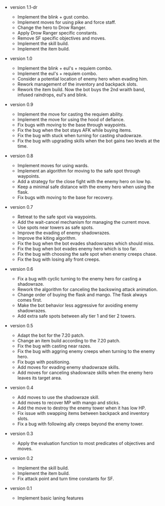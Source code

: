 * version 1.1-dr
  - Implement the blink + gust combo.
  - Implement moves for using pike and force staff.
  - Change the hero to Drow Ranger.
  - Apply Drow Ranger specific constants.
  - Remove SF specific objectives and moves.
  - Implement the skill build.
  - Implement the item build.

* version 1.0
  - Implement the blink + eul's + requiem combo.
  - Implement the eul's + requiem combo.
  - Consider a potential location of enemy hero when evading him.
  - Rework management of the inventory and backpack slots.
  - Rework the item build. Now the bot buys the 2nd wraith band, infused raindrops, eul's and blink.

* version 0.9
  - Implement the move for casting the requiem ability.
  - Implement the move for using the hood of defiance.
  - Fix bugs with moving to the base through waypoints.
  - Fix the bug when the bot stays AFK while buying items.
  - Fix the bug with stuck when turning for casting shadowraze.
  - Fix the bug with upgrading skills when the bot gains two levels at the time.

* version 0.8
  - Implement moves for using wards.
  - Implement an algorithm for moving to the safe spot through waypoints.
  - Add a strategy for the close fight with the enemy hero on low hp.
  - Keep a minimal safe distance with the enemy hero when using the flask.
  - Fix bugs with moving to the base for recovery.

* version 0.7
  - Retreat to the safe spot via waypoints.
  - Add the wait-cancel mechanism for managing the current move.
  - Use spots near towers as safe spots.
  - Improve the evading of enemy shadowrazes.
  - Improve the kiting algorithm.
  - Fix the bug when the bot evades shadowrazes which should miss.
  - Fix the bug when bot evades enemy hero which is too far.
  - Fix the bug with choosing the safe spot when enemy creeps chase.
  - Fix the bug with losing ally front creeps.

* version 0.6
  - Fix a bug with cyclic turning to the enemy hero for casting a shadowraze.
  - Rework the algorithm for canceling the backswing attack animation.
  - Change order of buying the flask and mango. The flask always comes first.
  - Make the bot behavior less aggressive for avoiding enemy shadowrazes.
  - Add extra safe spots between ally tier 1 and tier 2 towers.

* version 0.5
  - Adapt the bot for the 7.20 patch.
  - Change an item build according to the 7.20 patch.
  - Fix the bug with casting near razes.
  - Fix the bug with aggring enemy creeps when turning to the enemy hero.
  - Fix bugs with positioning.
  - Add moves for evading enemy shadowraze skills.
  - Add moves for canceling shadowraze skills when the enemy hero leaves its target area.

* version 0.4
  - Add moves to use the shadowraze skill.
  - Add moves to recover MP with mango and sticks.
  - Add the move to destroy the enemy tower when it has low HP.
  - Fix issue with swapping items between backpack and inventory slots.
  - Fix a bug with following ally creeps beyond the enemy tower.

* version 0.3
  - Apply the evaluation function to most predicates of objectives and moves.

* version 0.2
  - Implement the skill build.
  - Implement the item build.
  - Fix attack point and turn time constants for SF.

* version 0.1
  - Implement basic laning features
